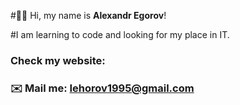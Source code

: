 
#👋🏻 Hi, my name is **Alexandr Egorov**!

#I am learning to code and looking for my place in IT.
### Check my website: 
### ✉️ Mail me: Iehorov1995@gmail.com
